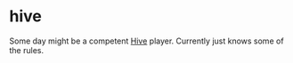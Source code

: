 # hive

Some day might be a competent [Hive](http://gen42.com/hive) player. Currently just knows some of the rules.
